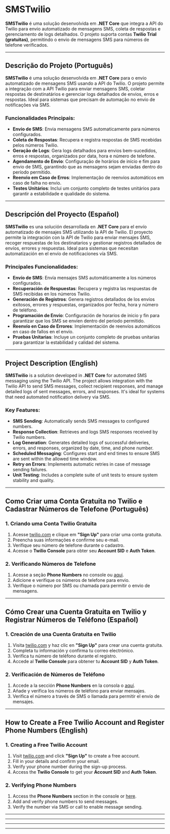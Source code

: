 # SMSTwilio

**SMSTwilio** é uma solução desenvolvida em **.NET Core** que integra a API do Twilio para envio automatizado de mensagens SMS, coleta de respostas e gerenciamento de logs detalhados. O projeto suporta contas **Twilio Trial (gratuitas)**, permitindo o envio de mensagens SMS para números de telefone verificados.

---

## Descrição do Projeto (Português)

**SMSTwilio** é uma solução desenvolvida em **.NET Core** para o envio automatizado de mensagens SMS usando a API do Twilio. O projeto permite a integração com a API Twilio para enviar mensagens SMS, coletar respostas de destinatários e gerenciar logs detalhados de envios, erros e respostas. Ideal para sistemas que precisam de automação no envio de notificações via SMS.

### Funcionalidades Principais:
- **Envio de SMS**: Envia mensagens SMS automaticamente para números configurados.
- **Coleta de Respostas**: Recupera e registra respostas de SMS recebidas pelos números Twilio.
- **Geração de Logs**: Gera logs detalhados para envios bem-sucedidos, erros e respostas, organizados por data, hora e número de telefone.
- **Agendamento de Envio**: Configuração de horários de início e fim para envio de SMS, garantindo que as mensagens sejam enviadas dentro do período permitido.
- **Reenvio em Caso de Erros**: Implementação de reenvios automáticos em caso de falha no envio.
- **Testes Unitários**: Inclui um conjunto completo de testes unitários para garantir a estabilidade e qualidade do sistema.

---

## Descripción del Proyecto (Español)

**SMSTwilio** es una solución desarrollada en **.NET Core** para el envío automatizado de mensajes SMS utilizando la API de Twilio. El proyecto permite la integración con la API de Twilio para enviar mensajes SMS, recoger respuestas de los destinatarios y gestionar registros detallados de envíos, errores y respuestas. Ideal para sistemas que necesitan automatización en el envío de notificaciones vía SMS.

### Principales Funcionalidades:
- **Envío de SMS**: Envía mensajes SMS automáticamente a los números configurados.
- **Recuperación de Respuestas**: Recupera y registra las respuestas de SMS recibidas en los números Twilio.
- **Generación de Registros**: Genera registros detallados de los envíos exitosos, errores y respuestas, organizados por fecha, hora y número de teléfono.
- **Programación de Envío**: Configuración de horarios de inicio y fin para garantizar que los SMS se envíen dentro del periodo permitido.
- **Reenvío en Caso de Errores**: Implementación de reenvíos automáticos en caso de fallos en el envío.
- **Pruebas Unitarias**: Incluye un conjunto completo de pruebas unitarias para garantizar la estabilidad y calidad del sistema.

---

## Project Description (English)

**SMSTwilio** is a solution developed in **.NET Core** for automated SMS messaging using the Twilio API. The project allows integration with the Twilio API to send SMS messages, collect recipient responses, and manage detailed logs of sent messages, errors, and responses. It's ideal for systems that need automated notification delivery via SMS.

### Key Features:
- **SMS Sending**: Automatically sends SMS messages to configured numbers.
- **Response Collection**: Retrieves and logs SMS responses received by Twilio numbers.
- **Log Generation**: Generates detailed logs of successful deliveries, errors, and responses, organized by date, time, and phone number.
- **Scheduled Messaging**: Configures start and end times to ensure SMS are sent within the allowed time window.
- **Retry on Errors**: Implements automatic retries in case of message sending failures.
- **Unit Testing**: Includes a complete suite of unit tests to ensure system stability and quality.

---

## Como Criar uma Conta Gratuita no Twilio e Cadastrar Números de Telefone (Português)

### 1. Criando uma Conta Twilio Gratuita

1. Acesse [twilio.com](https://www.twilio.com/try-twilio) e clique em **"Sign Up"** para criar uma conta gratuita.
2. Preencha suas informações e confirme seu e-mail.
3. Verifique seu número de telefone durante o cadastro.
4. Acesse o **Twilio Console** para obter seu **Account SID** e **Auth Token**.

### 2. Verificando Números de Telefone

1. Acesse a seção **Phone Numbers** no console ou [aqui](https://www.twilio.com/console/phone-numbers/verified).
2. Adicione e verifique os números de telefone para envio.
3. Verifique o número por SMS ou chamada para permitir o envio de mensagens.

---

## Cómo Crear una Cuenta Gratuita en Twilio y Registrar Números de Teléfono (Español)

### 1. Creación de una Cuenta Gratuita en Twilio

1. Visita [twilio.com](https://www.twilio.com/try-twilio) y haz clic en **"Sign Up"** para crear una cuenta gratuita.
2. Completa tu información y confirma tu correo electrónico.
3. Verifica tu número de teléfono durante el registro.
4. Accede al **Twilio Console** para obtener tu **Account SID** y **Auth Token**.

### 2. Verificación de Números de Teléfono

1. Accede a la sección **Phone Numbers** en la consola o [aquí](https://www.twilio.com/console/phone-numbers/verified).
2. Añade y verifica los números de teléfono para enviar mensajes.
3. Verifica el número a través de SMS o llamada para permitir el envío de mensajes.

---

## How to Create a Free Twilio Account and Register Phone Numbers (English)

### 1. Creating a Free Twilio Account

1. Visit [twilio.com](https://www.twilio.com/try-twilio) and click **"Sign Up"** to create a free account.
2. Fill in your details and confirm your email.
3. Verify your phone number during the sign-up process.
4. Access the **Twilio Console** to get your **Account SID** and **Auth Token**.

### 2. Verifying Phone Numbers

1. Access the **Phone Numbers** section in the console or [here](https://www.twilio.com/console/phone-numbers/verified).
2. Add and verify phone numbers to send messages.
3. Verify the number via SMS or call to enable message sending.

---
---
---
---


